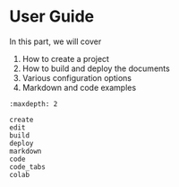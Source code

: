 # User Guide

In this part, we will cover

1. How to create a project
1. How to build and deploy the documents
1. Various configuration options
1. Markdown and code examples

```toc
:maxdepth: 2

create
edit
build
deploy
markdown
code
code_tabs
colab
```
